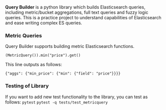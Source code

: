 <strong>Query Builder</strong> is a python library which builds Elasticsearch queries, including metric/bucket aggregations, full text queries and fuzzy logic queries. This is a practice project to understand capabilities of Elasticsearch and ease writing complex ES queries.

<h3>Metric Queries</h3>
Query Builder supports building metric Elasticsearch functions. 

```
(MetricQuery()).min("price").get()
```
This line outputs as follows: 
```
{"aggs": {"min_price": {"min": {"field": "price"}}}}
```

<h3>Testing of Library</h3>
If you want to add new test functionality to the library, you can test as follows:
<code>pytest</code>
<code>pytest -q tests/test_metricquery</code>